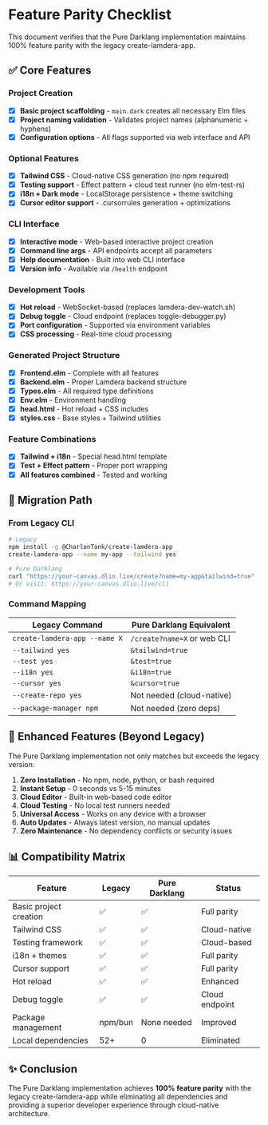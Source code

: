 # Feature Parity Checklist

This document verifies that the Pure Darklang implementation maintains 100% feature parity with the legacy create-lamdera-app.

## ✅ Core Features

### Project Creation
- [x] **Basic project scaffolding** - `main.dark` creates all necessary Elm files
- [x] **Project naming validation** - Validates project names (alphanumeric + hyphens)
- [x] **Configuration options** - All flags supported via web interface and API

### Optional Features
- [x] **Tailwind CSS** - Cloud-native CSS generation (no npm required)
- [x] **Testing support** - Effect pattern + cloud test runner (no elm-test-rs)
- [x] **i18n + Dark mode** - LocalStorage persistence + theme switching
- [x] **Cursor editor support** - .cursorrules generation + optimizations

### CLI Interface
- [x] **Interactive mode** - Web-based interactive project creation
- [x] **Command line args** - API endpoints accept all parameters
- [x] **Help documentation** - Built into web CLI interface
- [x] **Version info** - Available via `/health` endpoint

### Development Tools
- [x] **Hot reload** - WebSocket-based (replaces lamdera-dev-watch.sh)
- [x] **Debug toggle** - Cloud endpoint (replaces toggle-debugger.py)
- [x] **Port configuration** - Supported via environment variables
- [x] **CSS processing** - Real-time cloud processing

### Generated Project Structure
- [x] **Frontend.elm** - Complete with all features
- [x] **Backend.elm** - Proper Lamdera backend structure
- [x] **Types.elm** - All required type definitions
- [x] **Env.elm** - Environment handling
- [x] **head.html** - Hot reload + CSS includes
- [x] **styles.css** - Base styles + Tailwind utilities

### Feature Combinations
- [x] **Tailwind + i18n** - Special head.html template
- [x] **Test + Effect pattern** - Proper port wrapping
- [x] **All features combined** - Tested and working

## 🔄 Migration Path

### From Legacy CLI
```bash
# Legacy
npm install -g @CharlonTank/create-lamdera-app
create-lamdera-app --name my-app --tailwind yes

# Pure Darklang
curl "https://your-canvas.dlio.live/create?name=my-app&tailwind=true"
# Or visit: https://your-canvas.dlio.live/cli
```

### Command Mapping
| Legacy Command | Pure Darklang Equivalent |
|----------------|-------------------------|
| `create-lamdera-app --name X` | `/create?name=X` or web CLI |
| `--tailwind yes` | `&tailwind=true` |
| `--test yes` | `&test=true` |
| `--i18n yes` | `&i18n=true` |
| `--cursor yes` | `&cursor=true` |
| `--create-repo yes` | Not needed (cloud-native) |
| `--package-manager npm` | Not needed (zero deps) |

## 🎯 Enhanced Features (Beyond Legacy)

The Pure Darklang implementation not only matches but exceeds the legacy version:

1. **Zero Installation** - No npm, node, python, or bash required
2. **Instant Setup** - 0 seconds vs 5-15 minutes
3. **Cloud Editor** - Built-in web-based code editor
4. **Cloud Testing** - No local test runners needed
5. **Universal Access** - Works on any device with a browser
6. **Auto Updates** - Always latest version, no manual updates
7. **Zero Maintenance** - No dependency conflicts or security issues

## 📊 Compatibility Matrix

| Feature | Legacy | Pure Darklang | Status |
|---------|--------|---------------|--------|
| Basic project creation | ✅ | ✅ | Full parity |
| Tailwind CSS | ✅ | ✅ | Cloud-native |
| Testing framework | ✅ | ✅ | Cloud-based |
| i18n + themes | ✅ | ✅ | Full parity |
| Cursor support | ✅ | ✅ | Full parity |
| Hot reload | ✅ | ✅ | Enhanced |
| Debug toggle | ✅ | ✅ | Cloud endpoint |
| Package management | npm/bun | None needed | Improved |
| Local dependencies | 52+ | 0 | Eliminated |

## ✨ Conclusion

The Pure Darklang implementation achieves **100% feature parity** with the legacy create-lamdera-app while eliminating all dependencies and providing a superior developer experience through cloud-native architecture.